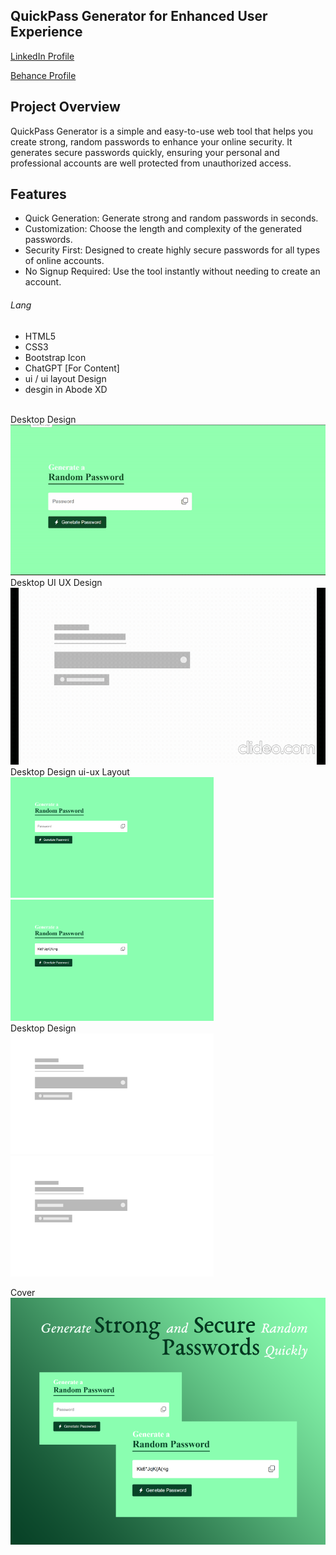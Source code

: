 ## QuickPass Generator for Enhanced User Experience
<a href="https://www.linkedin.com/in/dharmendraverma95/" target="_blank">LinkedIn Profile </a>

<a href="https://www.behance.net/dhirukumar" target="_blank">Behance Profile </a>

## Project Overview
QuickPass Generator is a simple and easy-to-use web tool that helps you create strong, random passwords to enhance your online security. It generates secure passwords quickly, ensuring your personal and professional accounts are well protected from unauthorized access.

## Features
- Quick Generation: Generate strong and random passwords in seconds.
- Customization: Choose the length and complexity of the generated passwords.
- Security First: Designed to create highly secure passwords for all types of online accounts.
- No Signup Required: Use the tool instantly without needing to create an account.
  

###### Lang
<ul>
  <li>HTML5</li>
  <li>CSS3</li>
  <li>Bootstrap Icon</li>
  <li>ChatGPT [For Content]</li>
  <li>ui / ui layout Design</li>
  <li>desgin in Abode XD</li>
</ul>


<br>
<span>Desktop Design</span><br/>
<a href="https://www.behance.net/gallery/222947657/QuickPass-Generator-for-Enhanced-User-Experience" target="_blank" >
<img src="./img/randomPasswrodGenerator.gif" width="575px"/>
</a>

<br>
<span>Desktop UI UX Design</span><br/>
<a href="https://www.behance.net/gallery/222947657/QuickPass-Generator-for-Enhanced-User-Experience" target="_blank" >
<img src="./img/randomPasswrodGeneratorUIUXLayout.gif" width="575px"/>
</a>
<br />
<span>Desktop Design ui-ux Layout</span><br/>
<a href="https://www.behance.net/gallery/222947657/QuickPass-Generator-for-Enhanced-User-Experience" target="_blank" >
<img src="./img/randomPasswrodGenerator.png" width="325px"/>
<img src="./img/randomPasswrodGenerator2.png" width="325px"/>
</a>
<br />
<span>Desktop Design</span><br/>
<a href="https://www.behance.net/gallery/222947657/QuickPass-Generator-for-Enhanced-User-Experience" target="_blank" >
<img src="./img/randomPasswrodGeneratorUIUXLayout.png" width="325px"/>
<img src="./img/randomPasswrodGenerator2UIUXLayout.png" width="325px"/>
</a>

<span>Cover</span><br/>
<a href="https://www.behance.net/gallery/222947657/QuickPass-Generator-for-Enhanced-User-Experience" target="_blank" >
<img src="./img/cover.png" width="575px"/>
</a>